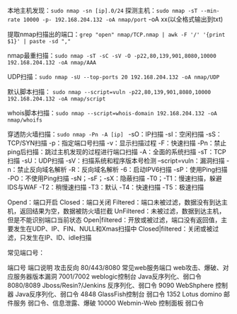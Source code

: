 
本地主机发现：`sudo nmap -sn [ip].0/24`
探测主机：`sudo nmap -sT --min-rate 10000 -p- 192.168.204.132 -oA nmap/port`
-oA xx(以全格式输出到txt)

提取nmap扫描出的端口：`grep "open" nmap/TCP.nmap | awk -F '/' '{print $1}' | paste -sd ","`

nmap最重扫描：`sudo nmap -sT -sC -sV -O -p22,80,139,901,8080,10000 192.168.204.132 -oA nmap/AAA`

UDP扫描：`sudo nmap -sU --top-ports 20 192.168.204.132 -oA nmap/UDP`

默认脚本扫描： `sudo nmap --script=vuln -p22,80,139,901,8080,10000 192.168.204.132 -oA nmap/script`

whois脚本扫描：``sudo nmap --script=whois-domain 192.168.204.132 -oA nmap/whoifs``

穿透防火墙扫描：`sudo nmap -Pn -A [ip]
`
-sO：IP扫描
-sI：空闲扫描
-sS：TCP/SYN扫描
-p：指定端口号扫描
-v：显示扫描过程
-F：快速扫描
-Pn：禁止ping后扫描：跳过主机发现的过程进行端口扫描
-A：全面的系统扫描
-sT：TCP扫描
-sU：UDP扫描
-sV：扫描系统和程序版本号检测
–script=vuln：漏洞扫描
-n：禁止反向域名解析
-R：反向域名解析
-6：启动IPV6扫描
-sP：使用Ping扫描
-PO：不使用Ping扫描
-sN；-sF；-sX：隐蔽扫描
-T0；-T1：慢速扫描，躲避IDS与WAF
-T2：稍慢速扫描
-T3：默认
-T4：快速扫描
-T5：极速扫描

Opend：端口开启
Closed：端口关闭
Filtered：端口未被过滤，数据没有到达主机，返回结果为空，数据被防火墙拦截
UnFiltered：未被过滤，数据到达主机，但是不能识别端口当前状态
Open|filtered：开放或被过滤，端口没有返回值，主要发生在UDP、IP、FIN、NULL和Xmas扫描中
Closed|filtered：关闭或被过滤，只发生在IP、ID、idle扫描

常见端口号：

端口号 端口说明 攻击反向
80/443/8080 常见web服务端口 web攻击、爆破、对应服务器版本漏洞
7001/7002 weblogic控制台 Java反序列化、弱口令
8080/8089 Jboss/Resin?/Jenkins 反序列化、弱口令
9090 WebShphere 控制器 Java反序列化、弱口令
4848 GlassFish控制台 弱口令
1352 Lotus domino 邮件服务 弱口令、信息泄露、爆破
10000 Webmin-Web 控制面板 弱口令
